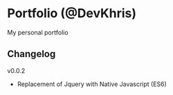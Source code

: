 # Portfolio (@DevKhris)

My personal portfolio

## Changelog

v0.0.2

- Replacement of Jquery with Native Javascript (ES6)
